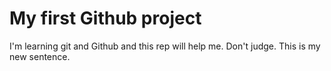 # My first Github project
I'm learning git and Github and this rep will help me. Don't judge.
This is my new sentence.
